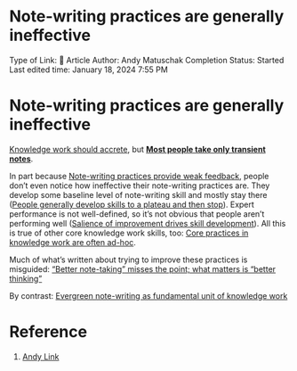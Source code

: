 # Note-writing practices are generally ineffective

Type of Link: 📝 Article
Author: Andy Matuschak
Completion Status: Started
Last edited time: January 18, 2024 7:55 PM

# **Note-writing practices are generally ineffective**

[Knowledge work should accrete](Knowledge%20work%20should%20accrete.md), but [**Most people take only transient notes**](Most%20people%20take%20only%20transient%20notes.md).

In part because [Note-writing practices provide weak feedback](https://notes.andymatuschak.org/zUhd6Hb5dk35PPpnCHvd6bV), people don’t even notice how ineffective their note-writing practices are. They develop some baseline level of note-writing skill and mostly stay there ([People generally develop skills to a plateau and then stop](People%20generally%20develop%20skills%20to%20a%20plateau%20and%20then%20stop.md)). Expert performance is not well-defined, so it’s not obvious that people aren’t performing well ([Salience of improvement drives skill development](Salience%20of%20improvement%20drives%20skill%20development.md)). All this is true of other core knowledge work skills, too: [Core practices in knowledge work are often ad-hoc](https://notes.andymatuschak.org/zPFYKBrsvL88opKh28UYxWv).

Much of what’s written about trying to improve these practices is misguided: [“Better note-taking” misses the point; what matters is “better thinking”](https://notes.andymatuschak.org/zAf4oNSV9qB38ncSvYEZGAb)

By contrast: [Evergreen note-writing as fundamental unit of knowledge work](https://notes.andymatuschak.org/zR6RRbCfY5rFkiimFnaJZKB)

# Reference

1. [Andy Link](https://notes.andymatuschak.org/About_these_notes?stackedNotes=z5E5QawiXCMbtNtupvxeoEX&stackedNotes=zKGjQtsTKgscAoq271ZzKqw&stackedNotes=zTn3g4wTm1hbkNFUvLLjpev&stackedNotes=zR6RRbCfY5rFkiimFnaJZKB&stackedNotes=z4EXkuLjdBrBZe7PVAGXc5a&stackedNotes=zKiPFE1KYieeAJs3cEaCtdf)